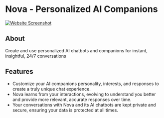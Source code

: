 # Nova - Personalized AI Companions

[![Website Screenshot](https://i.ibb.co/qrgstWQ/Screenshot-2023-10-16-013120.png)](https://www.trynova.co/)

## About

Create and use personalized AI chatbots and companions for instant, insightful, 24/7 conversations

## Features

- Customize your AI companions personality, interests, and responses to create a truly unique chat experience.
- Nova learns from your interactions, evolving to understand you better and provide more relevant, accurate responses over time.
- Your conversations with Nova and its AI chatbots are kept private and secure, ensuring your data is protected at all times.

<!--
## Usage

Show examples or describe how users can make the most of the website.

## Screenshots

Include screenshots or images to visually represent the website.

## Technologies Used (if applicable)

- List any technologies, frameworks, or languages used in the website's development.

## License

Specify the license under which the website is distributed.

## Contributors

Mention contributors if applicable.

## Contact

Provide contact information or links to the project's page or repository.

## Acknowledgments

If you want to acknowledge any external sources or inspiration, include it here.

-->
